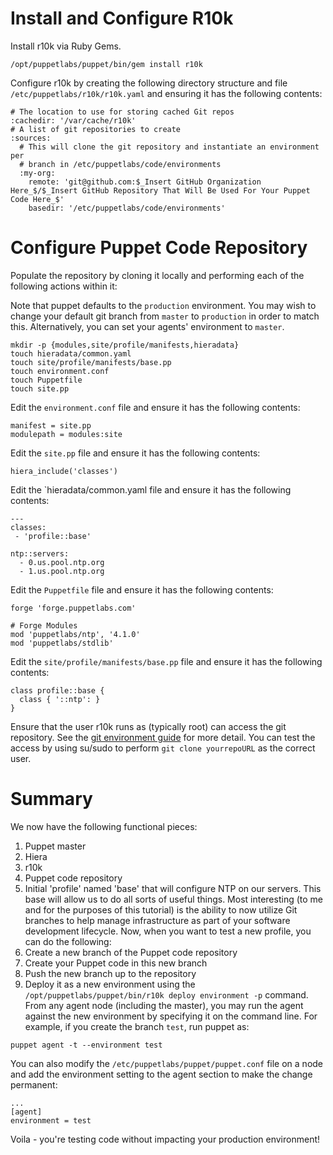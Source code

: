 # Install and Configure R10k

Install r10k via Ruby Gems.

```
/opt/puppetlabs/puppet/bin/gem install r10k
```

Configure r10k by creating the following directory structure and file `/etc/puppetlabs/r10k/r10k.yaml` and ensuring it has the following contents:

```
# The location to use for storing cached Git repos
:cachedir: '/var/cache/r10k'
# A list of git repositories to create
:sources:
  # This will clone the git repository and instantiate an environment per
  # branch in /etc/puppetlabs/code/environments
  :my-org:
    remote: 'git@github.com:$_Insert GitHub Organization Here_$/$_Insert GitHub Repository That Will Be Used For Your Puppet Code Here_$'
    basedir: '/etc/puppetlabs/code/environments'
```
# Configure Puppet Code Repository

Populate the repository by cloning it locally and performing each of the following actions within it:

Note that puppet defaults to the `production` environment. You may wish to change your default git
branch from `master` to `production` in order to match this. Alternatively, you can set your agents'
environment to `master`.

```
mkdir -p {modules,site/profile/manifests,hieradata}
touch hieradata/common.yaml
touch site/profile/manifests/base.pp
touch environment.conf
touch Puppetfile
touch site.pp
```

Edit the `environment.conf` file and ensure it has the following contents:

```
manifest = site.pp
modulepath = modules:site
```

Edit the `site.pp` file and ensure it has the following contents:

```
hiera_include('classes')
```

Edit the `hieradata/common.yaml file and ensure it has the following contents:
```
---
classes:
 - 'profile::base'

ntp::servers:
  - 0.us.pool.ntp.org
  - 1.us.pool.ntp.org
```
Edit the `Puppetfile` file and ensure it has the following contents:
```
forge 'forge.puppetlabs.com'

# Forge Modules
mod 'puppetlabs/ntp', '4.1.0'
mod 'puppetlabs/stdlib'
```
Edit the `site/profile/manifests/base.pp` file and ensure it has the following contents:
```
class profile::base {
  class { '::ntp': }
}
```
Ensure that the user r10k runs as (typically root) can access the git
repository. See the [git environment guide](git-environments.mkd)
for more detail.  You can test
the access by using su/sudo to perform `git clone yourrepoURL` as the correct
user.
# Summary
We now have the following functional pieces:
1. Puppet master
2. Hiera
3. r10k
4. Puppet code repository
5. Initial 'profile' named 'base' that will configure NTP on our servers.
This base will allow us to do all sorts of useful things. Most interesting (to me and for the purposes of this tutorial) is the ability to now utilize Git branches to help manage infrastructure as part of your software development lifecycle. Now, when you want to test a new profile, you can do the following:
1. Create a new branch of the Puppet code repository
2. Create your Puppet code in this new branch
3. Push the new branch up to the repository
4. Deploy it as a new environment using the `/opt/puppetlabs/puppet/bin/r10k deploy environment -p` command.
From any agent node (including the master), you may run the agent against the new environment by specifying it on the command line. For example, if you create the branch `test`, run puppet as:
```
puppet agent -t --environment test
```
You can also modify the `/etc/puppetlabs/puppet/puppet.conf` file on a node and add the environment setting to the agent section to make the change permanent:
```
...
[agent]
environment = test
```
Voila - you're testing code without impacting your production environment!
